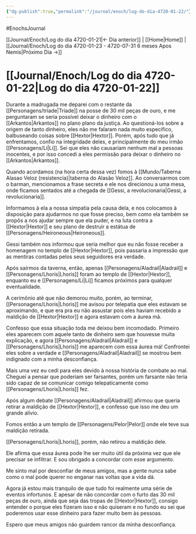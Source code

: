 ```yaml
---
{"dg-publish":true,"permalink":"/journal/enoch/log-do-dia-4720-01-22/"}
---
```


#EnochsJournal 

[[Journal/Enoch/Log do dia 4720-01-21\|<- Dia anterior]] | [[Home\|Home]] | [[Journal/Enoch/Log do dia 4720-01-23 - 4720-07-31 6 meses Apos Nemis\|Próximo Dia ->]]

# [[Journal/Enoch/Log do dia 4720-01-22\|Log do dia 4720-01-22]]
Durante a madrugada me deparei com o restante da [[Personagens/triade\|Tríade]] na posse de 30 mil peças de ouro, e me perguntaram se seria possível deixar o dinheiro com o [[Arkantos\|Arkantos]] no plano plano da justiça. Ao questioná-los sobre a origem de tanto dinheiro, eles não me falaram nada muito específico, balbuseando coisas sobre [[Hextor\|Hextor]]. Porém, após tudo que já enfrentamos, confio na integridade deles, e principalmente do meu irmão [[Personagens/Li\|Li]]. Sei que eles não causariam nenhum mal a pessoas inocentes, e por isso concedi a eles permissão para deixar o dinheiro no [[Arkantos\|Arkantos]].

Quando acordamos (na hora certa dessa vez) fomos à [[Mundo/Taberna Alasao Veloz (resistencia)\|taberna do Alasão Veloz]].
Ao conversarmos com o barman, mencionamos a frase secreta e ele nos direcionou a uma mesa, onde ficamos sentados até a chegada de [[Gessi, a revolucionaria\|Gessi, a revolucionaria]].

Informamos à ela a nossa simpatia pela causa dela, e nos colocamos à disposição para ajudarmos no que fosse preciso, bem como ela também se propôs a nos ajudar sempre que ela puder, e na luta contra a [[Hextor\|Hextor]] e seu plano de destruir a estátua de [[Personagens/Heironeous\|Heironeous]].

Gessi também nos informou que seria melhor que eu não fosse receber a homenagem no templo de [[Hextor\|Hextor]], pois passaria a impressão que as mentiras contadas pelos seus seguidores era verdade.

Após saírmos da taverna, então, apenas [[Personagens/Aladrail\|Aladrail]] e [[Personagens/Lhoris\|Lhoris]] foram ao templo de [[Hextor\|Hextor]], enquanto eu e [[Personagens/Li\|Li]] ficamos próximos para qualquer eventualidade.

A cerimônio até que não demorou muito, porém, ao terminar, [[Personagens/Lhoris\|Lhoris]] me avisou por telepatia que eles estavam se aproximando, e que era pra eu não assustar pois eles haviam recebido a maldição de [[Hextor\|Hextor]] e agora estavam com a áurea má.

Confesso que essa situação toda me deixou bem incomodado. Primeiro eles aparecem com aquele tanto de dinheiro sem que houvesse muita explicação, e agora [[Personagens/Aladrail\|Aladrail]] e [[Personagens/Lhoris\|Lhoris]] me aparecem com essa áurea má!
Confrontei eles sobre a verdade e [[Personagens/Aladrail\|Aladrail]] se mostrou bem indignado com a minha desconfiança. 

Mais uma vez eu cedi para eles devido à nossa história de combate ao mal. Cheguei a pensar que poderiam ser farsantes, porém um farsante não teria sido capaz de se comunicar comigo telepaticamente como [[Personagens/Lhoris\|Lhoris]] fez.

Após algum debate [[Personagens/Aladrail\|Aladrail]] afirmou que queria retirar a maldição de [[Hextor\|Hextor]], e confesso que isso me deu um grande alívio.

Fomos então a um templo de [[Personagens/Pelor\|Pelor]] onde ele teve sua maldição retirada.

[[Personagens/Lhoris\|Lhoris]], porém, não retirou a maldição dele. 

Ele afirma que essa áurea pode lhe ser muito útil da próxima vez que ele precisar se infiltrar. E sou obrigado a concordar com esse argumento.

Me sinto mal por desconfiar de meus amigos, mas a gente nunca sabe como o mal pode querer no enganar nas voltas que a vida dá. 

Agora já estou mais tranquilo de que tudo foi realmente uma série de eventos infortunos. E apesar de não concordar com o furto das 30 mil peças de ouro, ainda que seja das tropas de [[Hextor\|Hextor]], consigo entender o porque eles fizeram isso e não quiseram e no fundo eu sei que poderemos usar esse dinheiro para fazer muito bem às pessoas.

Espero que meus amigos não guardem rancor da minha desconfiança.


